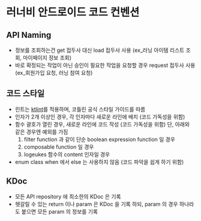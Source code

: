 # 러너비 안드로이드 코드 컨벤션

## API Naming

- 정보를 조회하는건 get 접두사 대신 load 접두사 사용
  (ex_러닝 아이템 리스트 조회, 마이페이지 정보 조회)
- 바로 확정되는 작업이 아닌 승인이 필요한 작업을 요청할 경우 request 접두사 사용
  (ex_회원가입 요청, 러닝 참여 요청)

## 코드 스타일

- 린트는 [ktlint](https://ktlint.github.io/)를 적용하며, 코틀린 공식 스타일 가이드를 따름
- 인자가 2개 이상인 경우, 각 인자마다 새로운 라인에 배치 (코드 가독성을 위함)
- 함수 괄호가 열린 경우, 새로운 라인에 코드 작성 (코드 가독성을 위함)
  단, 아래와 같은 경우엔 예외를 가짐
    1. filter function 과 같이 단순 boolean expression function 일 경우
    2. composable function 일 경우
    3. logeukes 함수의 content 인자일 경우
- enum class when 에서 else 는 사용하지 않음 (코드 파악을 쉽게 하기 위함)

## KDoc

- 모든 API repository 에 최소한의 KDoc 은 기록
- 헷갈릴 수 있는 return 이나 param 은 KDoc 을 기록 하되, param 의 경우 하나라도 붙으면 모든 param 의 정보를 기록